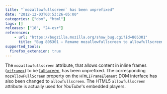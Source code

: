 ```yaml
---
title: "`mozallowfullscreen` has been unprefixed"
date: "2012-12-03T03:53:26-05:00"
categories: ["dom", "html"]
tags: []
releases: ["18", "24-esr"]
references:
    - url: "https://bugzilla.mozilla.org/show_bug.cgi?id=805301"
      title: "Bug 805301 – Rename mozallowfullscreen to allowfullscreen"
supported_tools:
  firefox_extension: true
---
```

The `mozallowfullscreen` attribute, that allows content in inline frames ([`<iframe>`](https://developer.mozilla.org/docs/Web/HTML/Element/iframe)) to be [fullscreen](https://developer.mozilla.org/docs/Web/Guide/DOM/Using_full_screen_mode), has been unprefixed. The corresponding `mozAllowFullScreen` property on the `HTMLIFrameElement` DOM interface has also been changed to `allowfullscreen`. The HTML5 `allowfullscreen` attribute is actually used for *YouTube*'s embedded players.
